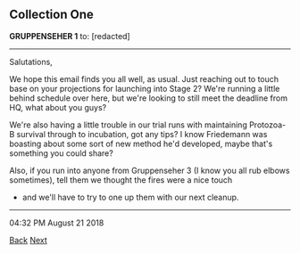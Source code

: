 ## Collection One

**GRUPPENSEHER 1** to: [redacted]
_________________________________

Salutations,

We hope this email finds you all well, as usual. Just reaching out to 
touch base on your projections for launching into Stage 2? We're 
running a little behind schedule over here, but we're looking to still
meet the deadline from HQ, what about you guys? 

We're also having a little trouble in our trial runs with maintaining 
Protozoa-B survival through to incubation, got any tips? I know 
Friedemann was boasting about some sort of new method he'd developed,
maybe that's something you could share?

Also, if you run into anyone from Gruppenseher 3 (I know you all rub 
elbows sometimes), tell them we thought the fires were a nice touch 
- and we'll have to try to one up them with our next cleanup.

________________________________

04:32 PM August 21 2018

[Back](https://dulcebunkerman.github.io/leak)
[Next](https://dulcebunkerman.github.io/leak2/)
